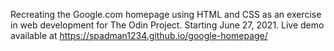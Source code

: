 Recreating the Google.com homepage using HTML and CSS as an exercise in web development for The Odin Project. Starting June 27, 2021. Live demo available at https://spadman1234.github.io/google-homepage/

